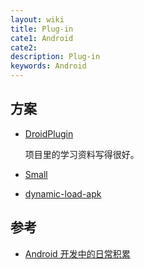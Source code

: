 ```yaml
---
layout: wiki
title: Plug-in
cate1: Android
cate2:
description: Plug-in
keywords: Android
---
```


## 方案

* [DroidPlugin](https://github.com/DroidPluginTeam/DroidPlugin)

    项目里的学习资料写得很好。

* [Small](https://github.com/wequick/Small)

* [dynamic-load-apk](https://github.com/singwhatiwanna/dynamic-load-apk)

## 参考

* [Android 开发中的日常积累](https://github.com/lizhangqu/CoreLink#android插件化开发与动态加载)
